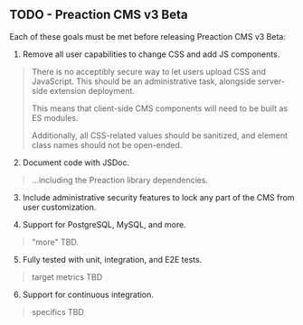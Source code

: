 ## TODO - Preaction CMS v3 Beta

Each of these goals must be met before releasing Preaction CMS v3 Beta:

1. Remove all user capabilities to change CSS and add JS components.

> There is no acceptibly secure way to let users upload CSS and JavaScript. This should be an administrative task, alongside server-side extension deployment.
>
> This means that client-side CMS components will need to be built as ES modules.
>
> Additionally, all CSS-related values should be sanitized, and element class names should not be open-ended.

2. Document code with JSDoc.

> ...including the Preaction library dependencies.

3. Include administrative security features to lock any part of the CMS from user customization.

4. Support for PostgreSQL, MySQL, and more.

> "more" TBD.

5. Fully tested with unit, integration, and E2E tests.

> target metrics TBD

6. Support for continuous integration.

> specifics TBD
